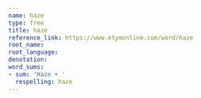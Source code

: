 ```yaml
---
name: haze
type: free
title: haze
reference_link: https://www.etymonline.com/word/haze
root_name: 
root_language: 
denotation: 
word_sums:
- sum: 'Haze + '
  respelling: haze
---
```

